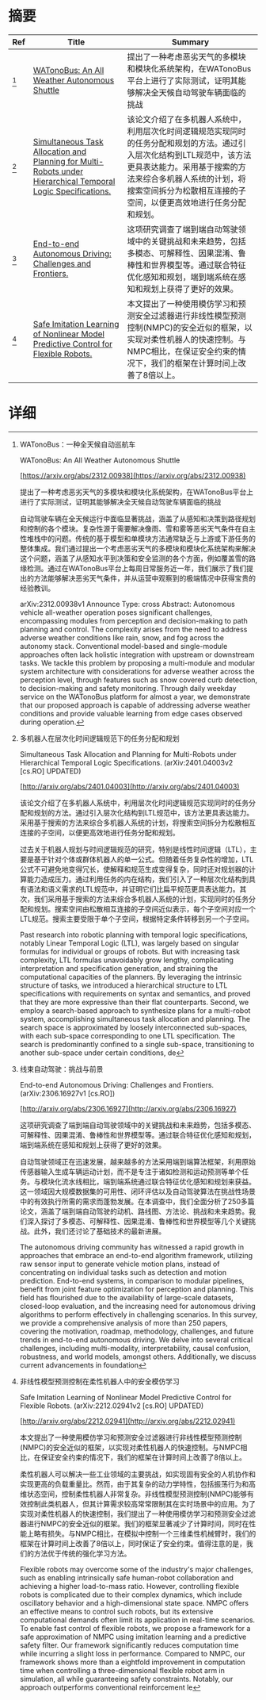 # 摘要

| Ref | Title | Summary |
| --- | --- | --- |
| [^1] | [WATonoBus: An All Weather Autonomous Shuttle](https://arxiv.org/abs/2312.00938) | 提出了一种考虑恶劣天气的多模块和模块化系统架构，在WATonoBus平台上进行了实际测试，证明其能够解决全天候自动驾驶车辆面临的挑战 |
| [^2] | [Simultaneous Task Allocation and Planning for Multi-Robots under Hierarchical Temporal Logic Specifications.](http://arxiv.org/abs/2401.04003) | 该论文介绍了在多机器人系统中，利用层次化时间逻辑规范实现同时的任务分配和规划的方法。通过引入层次化结构到LTL规范中，该方法更具表达能力。采用基于搜索的方法来综合多机器人系统的计划，将搜索空间拆分为松散相互连接的子空间，以便更高效地进行任务分配和规划。 |
| [^3] | [End-to-end Autonomous Driving: Challenges and Frontiers.](http://arxiv.org/abs/2306.16927) | 这项研究调查了端到端自动驾驶领域中的关键挑战和未来趋势，包括多模态、可解释性、因果混淆、鲁棒性和世界模型等。通过联合特征优化感知和规划，端到端系统在感知和规划上获得了更好的效果。 |
| [^4] | [Safe Imitation Learning of Nonlinear Model Predictive Control for Flexible Robots.](http://arxiv.org/abs/2212.02941) | 本文提出了一种使用模仿学习和预测安全过滤器进行非线性模型预测控制(NMPC)的安全近似的框架，以实现对柔性机器人的快速控制。与NMPC相比，在保证安全约束的情况下，我们的框架在计算时间上改善了8倍以上。 |

# 详细

[^1]: WATonoBus：一种全天候自动巡航车

    WATonoBus: An All Weather Autonomous Shuttle

    [https://arxiv.org/abs/2312.00938](https://arxiv.org/abs/2312.00938)

    提出了一种考虑恶劣天气的多模块和模块化系统架构，在WATonoBus平台上进行了实际测试，证明其能够解决全天候自动驾驶车辆面临的挑战

    

    自动驾驶车辆在全天候运行中面临显著挑战，涵盖了从感知和决策到路径规划和控制的各个模块。复杂性源于需要解决像雨、雪和雾等恶劣天气条件在自主性堆栈中的问题。传统的基于模型和单模块方法通常缺乏与上游或下游任务的整体集成。我们通过提出一个考虑恶劣天气的多模块和模块化系统架构来解决这个问题，涵盖了从感知水平到决策和安全监测的各个方面，例如覆盖雪的路缘检测。通过在WATonoBus平台上每周日常服务近一年，我们展示了我们提出的方法能够解决恶劣天气条件，并从运营中观察到的极端情况中获得宝贵的经验教训。

    arXiv:2312.00938v1 Announce Type: cross  Abstract: Autonomous vehicle all-weather operation poses significant challenges, encompassing modules from perception and decision-making to path planning and control. The complexity arises from the need to address adverse weather conditions like rain, snow, and fog across the autonomy stack. Conventional model-based and single-module approaches often lack holistic integration with upstream or downstream tasks. We tackle this problem by proposing a multi-module and modular system architecture with considerations for adverse weather across the perception level, through features such as snow covered curb detection, to decision-making and safety monitoring. Through daily weekday service on the WATonoBus platform for almost a year, we demonstrate that our proposed approach is capable of addressing adverse weather conditions and provide valuable learning from edge cases observed during operation.
    
[^2]: 多机器人在层次化时间逻辑规范下的任务分配和规划

    Simultaneous Task Allocation and Planning for Multi-Robots under Hierarchical Temporal Logic Specifications. (arXiv:2401.04003v2 [cs.RO] UPDATED)

    [http://arxiv.org/abs/2401.04003](http://arxiv.org/abs/2401.04003)

    该论文介绍了在多机器人系统中，利用层次化时间逻辑规范实现同时的任务分配和规划的方法。通过引入层次化结构到LTL规范中，该方法更具表达能力。采用基于搜索的方法来综合多机器人系统的计划，将搜索空间拆分为松散相互连接的子空间，以便更高效地进行任务分配和规划。

    

    过去关于机器人规划与时间逻辑规范的研究，特别是线性时间逻辑（LTL），主要是基于针对个体或群体机器人的单一公式。但随着任务复杂性的增加，LTL公式不可避免地变得冗长，使解释和规范生成变得复杂，同时还对规划器的计算能力造成压力。通过利用任务的内在结构，我们引入了一种层次化结构到具有语法和语义需求的LTL规范中，并证明它们比扁平规范更具表达能力。其次，我们采用基于搜索的方法来综合多机器人系统的计划，实现同时的任务分配和规划。搜索空间由松散相互连接的子空间近似表示，每个子空间对应一个LTL规范。搜索主要受限于单个子空间，根据特定条件转移到另一个子空间。

    Past research into robotic planning with temporal logic specifications, notably Linear Temporal Logic (LTL), was largely based on singular formulas for individual or groups of robots. But with increasing task complexity, LTL formulas unavoidably grow lengthy, complicating interpretation and specification generation, and straining the computational capacities of the planners. By leveraging the intrinsic structure of tasks, we introduced a hierarchical structure to LTL specifications with requirements on syntax and semantics, and proved that they are more expressive than their flat counterparts. Second, we employ a search-based approach to synthesize plans for a multi-robot system, accomplishing simultaneous task allocation and planning. The search space is approximated by loosely interconnected sub-spaces, with each sub-space corresponding to one LTL specification. The search is predominantly confined to a single sub-space, transitioning to another sub-space under certain conditions, de
    
[^3]: 线束自动驾驶：挑战与前景

    End-to-end Autonomous Driving: Challenges and Frontiers. (arXiv:2306.16927v1 [cs.RO])

    [http://arxiv.org/abs/2306.16927](http://arxiv.org/abs/2306.16927)

    这项研究调查了端到端自动驾驶领域中的关键挑战和未来趋势，包括多模态、可解释性、因果混淆、鲁棒性和世界模型等。通过联合特征优化感知和规划，端到端系统在感知和规划上获得了更好的效果。

    

    自动驾驶领域正在迅速发展，越来越多的方法采用端到端算法框架，利用原始传感器输入生成车辆运动计划，而不是专注于诸如检测和运动预测等单个任务。与模块化流水线相比，端到端系统通过联合特征优化感知和规划来获益。这一领域因大规模数据集的可用性、闭环评估以及自动驾驶算法在挑战性场景中的有效执行所需的需求而蓬勃发展。在本调查中，我们全面分析了250多篇论文，涵盖了端到端自动驾驶的动机、路线图、方法论、挑战和未来趋势。我们深入探讨了多模态、可解释性、因果混淆、鲁棒性和世界模型等几个关键挑战。此外，我们还讨论了基础技术的最新进展。

    The autonomous driving community has witnessed a rapid growth in approaches that embrace an end-to-end algorithm framework, utilizing raw sensor input to generate vehicle motion plans, instead of concentrating on individual tasks such as detection and motion prediction. End-to-end systems, in comparison to modular pipelines, benefit from joint feature optimization for perception and planning. This field has flourished due to the availability of large-scale datasets, closed-loop evaluation, and the increasing need for autonomous driving algorithms to perform effectively in challenging scenarios. In this survey, we provide a comprehensive analysis of more than 250 papers, covering the motivation, roadmap, methodology, challenges, and future trends in end-to-end autonomous driving. We delve into several critical challenges, including multi-modality, interpretability, causal confusion, robustness, and world models, amongst others. Additionally, we discuss current advancements in foundation
    
[^4]: 非线性模型预测控制在柔性机器人中的安全模仿学习

    Safe Imitation Learning of Nonlinear Model Predictive Control for Flexible Robots. (arXiv:2212.02941v2 [cs.RO] UPDATED)

    [http://arxiv.org/abs/2212.02941](http://arxiv.org/abs/2212.02941)

    本文提出了一种使用模仿学习和预测安全过滤器进行非线性模型预测控制(NMPC)的安全近似的框架，以实现对柔性机器人的快速控制。与NMPC相比，在保证安全约束的情况下，我们的框架在计算时间上改善了8倍以上。

    

    柔性机器人可以解决一些工业领域的主要挑战，如实现固有安全的人机协作和实现更高的负载重量比。然而，由于其复杂的动力学特性，包括振荡行为和高维状态空间，控制柔性机器人非常复杂。非线性模型预测控制(NMPC)能够有效控制此类机器人，但其计算需求较高常常限制其在实时场景中的应用。为了实现对柔性机器人的快速控制，我们提出了一种使用模仿学习和预测安全过滤器进行NMPC的安全近似的框架。我们的框架显著减少了计算时间，同时在性能上略有损失。与NMPC相比，在模拟中控制一个三维柔性机械臂时，我们的框架在计算时间上改善了8倍以上，同时保证了安全约束。值得注意的是，我们的方法优于传统的强化学习方法。

    Flexible robots may overcome some of the industry's major challenges, such as enabling intrinsically safe human-robot collaboration and achieving a higher load-to-mass ratio. However, controlling flexible robots is complicated due to their complex dynamics, which include oscillatory behavior and a high-dimensional state space. NMPC offers an effective means to control such robots, but its extensive computational demands often limit its application in real-time scenarios. To enable fast control of flexible robots, we propose a framework for a safe approximation of NMPC using imitation learning and a predictive safety filter. Our framework significantly reduces computation time while incurring a slight loss in performance. Compared to NMPC, our framework shows more than a eightfold improvement in computation time when controlling a three-dimensional flexible robot arm in simulation, all while guaranteeing safety constraints. Notably, our approach outperforms conventional reinforcement le
    

